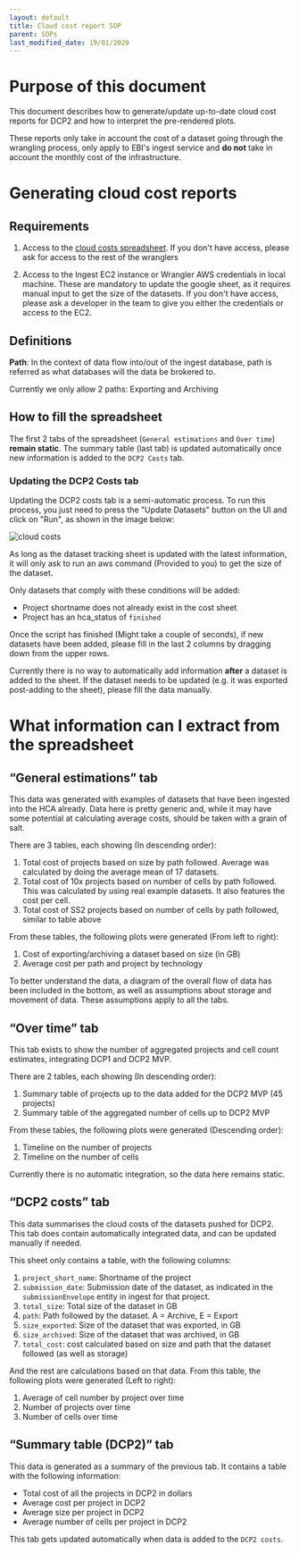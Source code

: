 ```yaml
---
layout: default
title: Cloud cost report SOP
parent: SOPs
last_modified_date: 19/01/2020
---
```


# Purpose of this document

This document describes how to generate/update up-to-date cloud cost reports for DCP2 and how to interpret the pre-rendered plots. 

These reports only take in account the cost of a dataset going through the wrangling process, only apply to EBI's ingest service and **do not** take in account the monthly cost of the infrastructure.

# Generating cloud cost reports

## Requirements

1. Access to the [cloud costs spreadsheet](https://docs.google.com/spreadsheets/d/1oZ-6KHyyccktTCVij5udfOqJAo-kXPyiS1qrXtAJTUA/edit#gid=1651740430). If you don't have access, please ask for access to the rest of the wranglers

1. Access to the Ingest EC2 instance or Wrangler AWS credentials in local machine. These are mandatory to update the google sheet, as it requires manual input to get the size of the datasets. If you don't have access, please ask a developer in the team to give you either the credentials or access to the EC2.

## Definitions
**Path**: In the context of data flow into/out of the ingest database, path is referred as what databases will the data be brokered to. 

Currently we only allow 2 paths: Exporting and Archiving

## How to fill the spreadsheet
The first 2 tabs of the spreadsheet (`General estimations` and `Over time`) **remain static**. The summary table (last tab) is updated automatically once new information is added to the `DCP2 Costs` tab.


### Updating the DCP2 Costs tab
Updating the DCP2 costs tab is a semi-automatic process. To run this process, you just need to press the "Update Datasets" button on the UI and click on "Run", as shown in the image below:

![cloud costs](https://github.com/ebi-ait/hca-ebi-wrangler-central/raw/master/assets/images/cloud_cost_screenshots/GUI.png)

As long as the dataset tracking sheet is updated with the latest information, it will only ask to run an aws command (Provided to you) to get the size of the dataset.

Only datasets that comply with these conditions will be added:
- Project shortname does not already exist in the cost sheet
- Project has an hca_status of `finished`

Once the script has finished (Might take a couple of seconds), if new datasets have been added, please fill in the last 2 columns by dragging down from the upper rows.

Currently there is no way to automatically add information **after** a dataset is added to the sheet. If the dataset needs to be updated (e.g. it was exported post-adding to the sheet), please fill the data manually.


# What information can I extract from the spreadsheet

## “General estimations” tab
This data was generated with examples of datasets that have been ingested into the HCA already. Data here is pretty generic and, while it may have some potential at calculating average costs, should be taken with a grain of salt.

There are 3 tables, each showing (In descending order):
1. Total cost of projects based on size by path followed. Average was calculated by doing the average mean of 17 datasets.
1. Total cost of 10x projects based on number of cells by path followed. This was calculated by using real example datasets. It also features the cost per cell.
1. Total cost of SS2 projects based on number of cells by path followed, similar to table above

From these tables, the following plots were generated (From left to right):

1. Cost of exporting/archiving a dataset based on size (in GB)
1. Average cost per path and project by technology

To better understand the data, a diagram of the overall flow of data has been included in the bottom, as well as assumptions about storage and movement of data. These assumptions apply to all the tabs.

## “Over time” tab
This tab exists to show the number of aggregated projects and cell count estimates, integrating DCP1 and DCP2 MVP. 

There are 2 tables, each showing (In descending order):
1. Summary table of projects up to the data added for the DCP2 MVP (45 projects)
1. Summary table of the aggregated number of cells up to DCP2 MVP

From these tables, the following plots were generated (Descending order):
1. Timeline on the number of projects
1. Timeline on the number of cells


Currently there is no automatic integration, so the data here remains static.

## “DCP2 costs” tab
This data summarises the cloud costs of the datasets pushed for DCP2. This tab does contain automatically integrated data, and can be updated manually if needed.

This sheet only contains a table, with the following columns:
1. `project_short_name`: Shortname of the project
1. `submission_date`: Submission date of the dataset, as indicated in the `submissionEnvelope` entity in ingest for that project.
1. `total_size`: Total size of the dataset in GB
1. `path`: Path followed by the dataset. A = Archive, E = Export
1. `size_exported`: Size of the dataset that was exported, in GB
1. `size_archived`: Size of the dataset that was archived, in GB
1. `total_cost`: cost calculated based on size and path that the dataset followed (as well as storage)

And the rest are calculations based on that data. From this table, the following plots were generated (Left to right):
1. Average of cell number by project over time
1. Number of projects over time
1. Number of cells over time


## “Summary table (DCP2)” tab
This data is generated as a summary of the previous tab. It contains a table with the following information:
- Total cost of all the projects in DCP2 in dollars
- Average cost per project in DCP2
- Average size per project in DCP2
- Average number of cells per project in DCP2

This tab gets updated automatically when data is added to the `DCP2 costs`.
